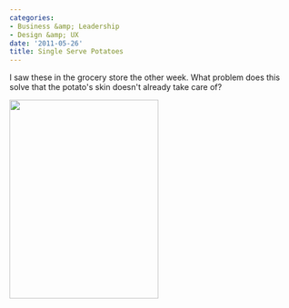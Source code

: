 ```yaml
---
categories:
- Business &amp; Leadership
- Design &amp; UX
date: '2011-05-26'
title: Single Serve Potatoes
---
```


I saw these in the grocery store the other week. What problem does this solve that the potato's skin doesn't already take care of?

<img src="https://gomakethings.com/wp-content/uploads/2011/05/Potato-262x350.jpg" alt="" title="Potato" width="262" height="350" class="aligncenter size-medium wp-image-618" />